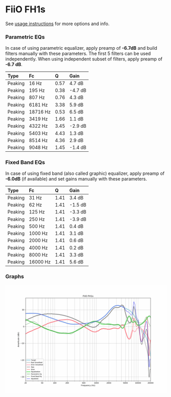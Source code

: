 # FiiO FH1s
See [usage instructions](https://github.com/jaakkopasanen/AutoEq#usage) for more options and info.

### Parametric EQs
In case of using parametric equalizer, apply preamp of **-6.7dB** and build filters manually
with these parameters. The first 5 filters can be used independently.
When using independent subset of filters, apply preamp of **-6.7 dB**.

| Type    | Fc       |    Q | Gain    |
|:--------|:---------|:-----|:--------|
| Peaking | 16 Hz    | 0.57 | 4.7 dB  |
| Peaking | 195 Hz   | 0.38 | -4.7 dB |
| Peaking | 807 Hz   | 0.76 | 4.3 dB  |
| Peaking | 6181 Hz  | 3.38 | 5.9 dB  |
| Peaking | 18716 Hz | 0.53 | 6.5 dB  |
| Peaking | 3419 Hz  | 1.66 | 1.1 dB  |
| Peaking | 4322 Hz  | 3.45 | -2.9 dB |
| Peaking | 5403 Hz  | 4.43 | 1.3 dB  |
| Peaking | 8514 Hz  | 4.36 | 2.9 dB  |
| Peaking | 9048 Hz  | 1.45 | -1.4 dB |

### Fixed Band EQs
In case of using fixed band (also called graphic) equalizer, apply preamp of **-6.0dB**
(if available) and set gains manually with these parameters.

| Type    | Fc       |    Q | Gain    |
|:--------|:---------|:-----|:--------|
| Peaking | 31 Hz    | 1.41 | 3.4 dB  |
| Peaking | 62 Hz    | 1.41 | -1.5 dB |
| Peaking | 125 Hz   | 1.41 | -3.3 dB |
| Peaking | 250 Hz   | 1.41 | -3.9 dB |
| Peaking | 500 Hz   | 1.41 | 0.4 dB  |
| Peaking | 1000 Hz  | 1.41 | 3.1 dB  |
| Peaking | 2000 Hz  | 1.41 | 0.6 dB  |
| Peaking | 4000 Hz  | 1.41 | 0.2 dB  |
| Peaking | 8000 Hz  | 1.41 | 3.3 dB  |
| Peaking | 16000 Hz | 1.41 | 5.6 dB  |

### Graphs
![](./FiiO%20FH1s.png)
